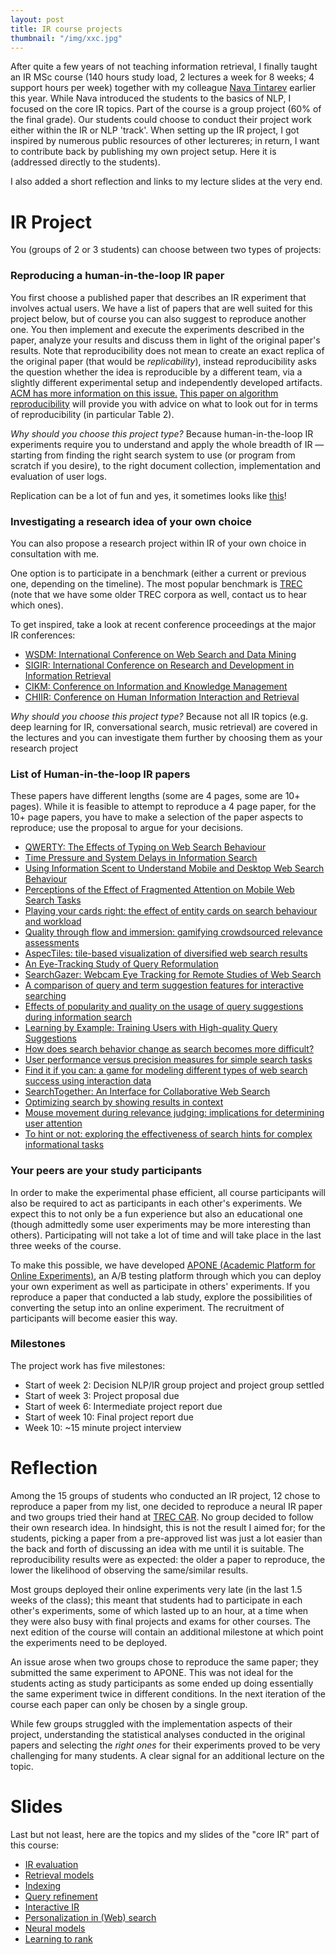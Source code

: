```yaml
---
layout: post
title: IR course projects
thumbnail: "/img/xxc.jpg" 
---
```


After quite a few years of not teaching information retrieval, I finally taught an IR MSc course (140 hours study load, 2 lectures a week for 8 weeks; 4 support hours per week) together with my colleague [Nava Tintarev](http://www.wis.ewi.tudelft.nl/tintarev/) earlier this year. While Nava introduced the students to the basics of NLP, I focused on the core IR topics. Part of the course is a group project (60% of the final grade). Our students could choose to conduct their project work either within the IR or NLP 'track'. When setting up the IR project, I got inspired by numerous public resources of other lectureres; in return, I want to contribute back by publishing my own project setup. Here it is (addressed directly to the students). 

I also added a short reflection and links to my lecture slides at the very end.

# IR Project

You (groups of 2 or 3 students) can choose between two types of projects:

### Reproducing a human-in-the-loop IR paper
You first choose a published paper that describes an IR experiment that involves actual users. We have a list of papers that are well suited for this project below, but of course you can also suggest to reproduce another one.
You then implement and execute the experiments described in the paper, analyze your results and discuss them in light of the original paper's results.
Note that reproducibility does not mean to create an exact replica of the original paper (that would be _replicability_), instead reproducibility asks the question whether the idea is reproducible by a different team, via a slightly different experimental setup and independently developed artifacts. [ACM has more information on this issue.](https://www.acm.org/publications/policies/artifact-review-badging)
[This paper on algorithm reproducibility](http://www.uni-weimar.de/medien/webis/publications/papers/stein_2016d.pdf) will provide you with advice on what to look out for in terms of reproducibility (in particular Table 2).

_Why should you choose this project type?_ Because human-in-the-loop IR experiments require you to understand and apply the whole breadth of IR — starting from finding the right search system to use (or program from scratch if you desire), to the right document collection, implementation and evaluation of user logs.

Replication can be a lot of fun and yes, it sometimes looks like [this](https://twitter.com/DevilleSy/status/958761021421903872)!

### Investigating a research idea of your own choice

You can also propose a research project within IR of your own choice in consultation with me.

One option is to participate in a benchmark (either a current or previous one, depending on the timeline). The most popular benchmark is [TREC](http://trec.nist.gov/pubs/call2018.html) (note that we have some older TREC corpora as well, contact us to hear which ones).

To get inspired, take a look at recent conference proceedings at the major IR conferences:
- [WSDM: International Conference on Web Search and Data Mining](https://dl.acm.org/citation.cfm?id=3018661)
- [SIGIR: International Conference on Research and Development in Information Retrieval](https://dl.acm.org/citation.cfm?id=3077136)
- [CIKM: Conference on Information and Knowledge Management](https://dl.acm.org/citation.cfm?id=3132847)
- [CHIIR: Conference on Human Information Interaction and Retrieval](https://dl.acm.org/citation.cfm?id=3020165)

_Why should you choose this project type?_ Because not all IR topics (e.g. deep learning for IR, conversational search, music retrieval) are covered in the lectures and you can investigate them further by choosing them as your research project

### List of Human-in-the-loop IR papers

These papers have different lengths (some are 4 pages, some are 10+ pages). While it is feasible to attempt to reproduce a 4 page paper, for the 10+ page papers, you have to make a selection of the paper aspects to reproduce; use the proposal to argue for your decisions.

- [QWERTY: The Effects of Typing on Web Search Behaviour](http://marksanderson.org/publications/my_papers/CHIIR2018-Kevin.pdf)
- [Time Pressure and System Delays in Information Search](https://dl.acm.org/citation.cfm?id=2767817)
- [Using Information Scent to Understand Mobile and Desktop Web Search Behaviour](https://dl.acm.org/citation.cfm?id=3080817)
- [Perceptions of the Effect of Fragmented Attention on Mobile Web Search Tasks](https://dl.acm.org/citation.cfm?id=3022136)
- [Playing your cards right: the effect of entity cards on search behaviour and workload](https://dl.acm.org/citation.cfm?id=2854967)
- [Quality through flow and immersion: gamifying crowdsourced relevance assessments](https://dl.acm.org/citation.cfm?id=2348400)
- [AspecTiles: tile-based visualization of diversified web search results](https://dl.acm.org/citation.cfm?id=2348298)
- [An Eye-Tracking Study of Query Reformulation](https://dl.acm.org/citation.cfm?id=2767703)
- [SearchGazer: Webcam Eye Tracking for Remote Studies of Web Search](https://dl.acm.org/citation.cfm?id=3020170)
- [A comparison of query and term suggestion features for interactive searching](https://dl.acm.org/citation.cfm?id=1572006)
- [Effects of popularity and quality on the usage of query suggestions during information search](https://dl.acm.org/citation.cfm?id=1753334)
- [Learning by Example: Training Users with High-quality Query Suggestions](https://dl.acm.org/citation.cfm?id=2767731)
- [How does search behavior change as search becomes more difficult?](https://dl.acm.org/citation.cfm?id=1753333)
- [User performance versus precision measures for simple search tasks](https://dl.acm.org/citation.cfm?id=1148176)
- [Find it if you can: a game for modeling different types of web search success using interaction data](https://dl.acm.org/citation.cfm?id=2009965)
- [SearchTogether: An Interface for Collaborative Web Search](https://dl.acm.org/citation.cfm?id=1294215)
- [Optimizing search by showing results in context](https://dl.acm.org/citation.cfm?id=365116)
- [Mouse movement during relevance judging: implications for determining user attention](https://dl.acm.org/citation.cfm?id=2609489)
- [To hint or not: exploring the effectiveness of search hints for complex informational tasks](https://dl.acm.org/citation.cfm?id=2609523)

### Your peers are your study participants

In order to make the experimental phase efficient, all course participants will also be required to act as participants in each other's experiments. We expect this to not only be a fun experience but also an educational one (though admittedly some user experiments may be more interesting than others). Participating will not take a lot of time and will take place in the last three weeks of the course.

To make this possible, we have developed [APONE (Academic Platform for Online Experiments)](https://marrerom.github.io/APONE/), an A/B testing platform through which you can deploy your own experiment as well as participate in others' experiments. If you reproduce a paper that conducted a lab study, explore the possibilities of converting the setup into an online experiment. The recruitment of participants will become easier this way.

### Milestones

The project work has five milestones:
- Start of week 2: Decision NLP/IR group project and project group settled
- Start of week 3: Project proposal due
- Start of week 6: Intermediate project report due
- Start of week 10: Final project report due
- Week 10: ~15 minute project interview

# Reflection

Among the 15 groups of students who conducted an IR project, 12 chose to reproduce a paper from my list, one decided to reproduce a neural IR paper and two groups tried their hand at [TREC CAR](http://trec-car.cs.unh.edu/). No group decided to follow their own research idea. In hindsight, this is not the result I aimed for; for the students, picking a paper from a pre-approved list was just a lot easier than the back and forth of discussing an idea with me until it is suitable. The reproducibility results were as expected: the older a paper to reproduce, the lower the likelihood of observing the same/similar results.

Most groups deployed their online experiments very late (in the last 1.5 weeks of the class); this meant that students had to participate in each other's experiments, some of which lasted up to an hour, at a time when they were also busy with final projects and exams for other courses. The next edition of the course will contain an additional milestone at which point the experiments need to be deployed.

An issue arose when two groups chose to reproduce the same paper; they submitted the same experiment to APONE. This was not ideal for the students acting as study participants as some ended up doing essentially the same experiment twice in different conditions. In the next iteration of the course each paper can only be chosen by a single group.

While few groups struggled with the implementation aspects of their project, understanding the statistical analyses conducted in the original papers and selecting the _right ones_ for their experiments proved to be very challenging for many students. A clear signal for an additional lecture on the topic.

# Slides

Last but not least, here are the topics and my slides of the "core IR" part of this course:

- [IR evaluation](https://docs.google.com/presentation/d/e/2PACX-1vRUZW8Xz2ib8IlJwUIpKucYYFZ5pzUSuoP57UfjwWyQuJil7GDcts50rsOacvV5q3pzhV_HEa69vuSH/pub?start=false&loop=false&delayms=3000)
- [Retrieval models](https://docs.google.com/presentation/d/e/2PACX-1vQFLHSedV4X00-vLhTNbV0aX7zklIM0rosjsYRCyMnurfEOilb4MBVUrTCjpVu0A6yink3czArmBvNp/pub?start=false&loop=false&delayms=3000)
- [Indexing](https://docs.google.com/presentation/d/e/2PACX-1vTeCcr8yrh0Q0zMttx3WtO0zhLcpzQSr2piYUtMYkINVUruMUa-lO2a824Bt_sxxbQTV-Kl1N1TA4TI/pub?start=false&loop=false&delayms=3000)
- [Query refinement](https://docs.google.com/presentation/d/e/2PACX-1vT4OiTBDlFaUEvFwcyZITsiy9oBHr6NHZSbj2xo2Smw_MMR9owKpUjIguHdJBYPXZhI6lLPhNYIsD8R/pub?start=false&loop=false&delayms=3000)
- [Interactive IR](https://docs.google.com/presentation/d/e/2PACX-1vQj-MAdwO6pEyoAB4bMFqdsgldNNDQrqRZaf7tyOPsK62Px8688N_GHMlIc21WLM7W-u1VigSoRbOd8/pub?start=false&loop=false&delayms=3000)
- [Personalization in (Web) search](https://docs.google.com/presentation/d/e/2PACX-1vQ-sXMd4Ggt5YdAGHrZYh52p5ufZsxzqxKhlp_V1l60MUDRS8HfzEr5iAbNTh8ucTIC2x0q1UYeklk2/pub?start=false&loop=false&delayms=3000)
- [Neural models](https://docs.google.com/presentation/d/e/2PACX-1vRwuQ_a3Am7pyJWdqOGiWsCXqbfppRwQo2AM3nByclxanLvLAxe2s9zOWlXJ79zARP1Ke9KIpZefH-c/pub?start=false&loop=false&delayms=3000)
- [Learning to rank](https://docs.google.com/presentation/d/e/2PACX-1vTwo37wjtBJi7MBnEDA6wzgybymAvKagc28OoI94UFuwohAN3WBMmnSxAipoBdap44JhPbyUKiE9Y0L/pub?start=false&loop=false&delayms=3000)
